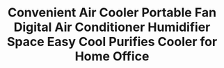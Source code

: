 ---
templateKey: product-page-template
featuredImage: >-
  ../../../static/img/32914217114_0Convenient-Air-Cooler-Portable-Fan-Digital-Air-Conditioner-Humidifier-Space-Easy-Cool-Purifies-Cooler-for-Home.jpg
price: 35.205
id: '32914217114'
title: >-
  Convenient Air Cooler Portable Fan Digital Air Conditioner Humidifier Space
  Easy Cool Purifies Cooler for Home Office
images:
  - >-
    ../../../static/img/32914217114_0Convenient-Air-Cooler-Portable-Fan-Digital-Air-Conditioner-Humidifier-Space-Easy-Cool-Purifies-Cooler-for-Home.jpg
  - >-
    ../../../static/img/32914217114_1Convenient-Air-Cooler-Portable-Fan-Digital-Air-Conditioner-Humidifier-Space-Easy-Cool-Purifies-Cooler-for-Home.jpg
  - >-
    ../../../static/img/32914217114_2Convenient-Air-Cooler-Portable-Fan-Digital-Air-Conditioner-Humidifier-Space-Easy-Cool-Purifies-Cooler-for-Home.jpg
  - >-
    ../../../static/img/32914217114_3Convenient-Air-Cooler-Portable-Fan-Digital-Air-Conditioner-Humidifier-Space-Easy-Cool-Purifies-Cooler-for-Home.jpg
  - >-
    ../../../static/img/32914217114_4Convenient-Air-Cooler-Portable-Fan-Digital-Air-Conditioner-Humidifier-Space-Easy-Cool-Purifies-Cooler-for-Home.jpg
  - >-
    ../../../static/img/32914217114_5Convenient-Air-Cooler-Portable-Fan-Digital-Air-Conditioner-Humidifier-Space-Easy-Cool-Purifies-Cooler-for-Home.jpg
options:
  - title: Ships From
    options:
      - optionId: '200007763:201336100'
        text: China
      - optionId: '200007763:201336101'
        text: Germany
      - optionId: '200007763:201336103'
        text: Russian Federation
      - optionId: '200007763:201336106'
        text: United States
variants:
  - skuAttr: '200007763:201336100'
    pricing: '17.96'
    discount: '11.67'
    combinedAttributes:
      - '200007763:201336100'
  - skuAttr: '200007763:201336101'
    pricing: '34.82'
    discount: '22.63'
    combinedAttributes:
      - '200007763:201336101'
  - skuAttr: '200007763:201336103'
    pricing: '17.96'
    discount: '11.67'
    combinedAttributes:
      - '200007763:201336103'
  - skuAttr: '200007763:201336106'
    pricing: '46.61'
    discount: '30.30'
    combinedAttributes:
      - '200007763:201336106'
tags:
  - Technology
  - Other
  - Power Source
  - USB
  - Max. Power
  - <20W
  - Rotation Way
  - Without Rotation
  - Model Number
  - Portable Mini Air Conditioner Multifunction Cooling Fan
  - Air supply mode
  - Other
  - Suspender Length
  - No Suspender
  - Usage
  - Home
  - Fan Speed
  - Other
  - Application
  - 10-15㎡
  - Brand Name
  - ICOCO
  - Timing Function
  - No Timing
  - Size
  - <1050MM
  - Type
  - Cooling Only
  - Rotary Vane Quantity
  - Without Vane
  - Installation
  - Mini
  - Power (W)
  - 9w
  - Max. Timing Limit
  - No Timing
  - Type
  - Air Cooling Fan
  - Material
  - PLASTIC
  - Wind Type
  - 'Natural Wind, Sleep Wind, Prevailing Wind'
  - Certification
  - CE
  - Controlling Mode
  - NORMAL
  - Voltage (V)
  - 5V
meta: {}
description: ''
---